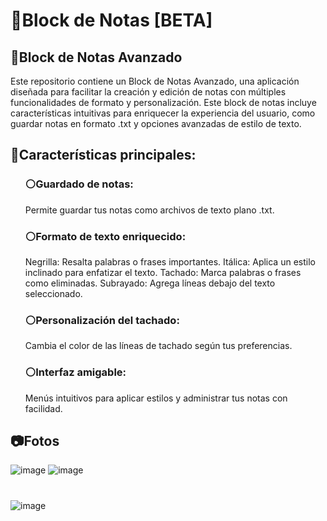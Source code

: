 <h1>📝Block de Notas [BETA]</h1>
<h2>📝Block de Notas Avanzado </h2>
Este repositorio contiene un Block de Notas Avanzado, una aplicación diseñada para facilitar la creación y edición de notas con múltiples funcionalidades de formato y personalización. Este block de notas incluye características intuitivas para enriquecer la experiencia del usuario, como guardar notas en formato .txt y opciones avanzadas de estilo de texto.

<h2>🚀Características principales:</h2>
<ol><h3>⚪Guardado de notas:</h3>

Permite guardar tus notas como archivos de texto plano .txt.</ol>
<ol><h3>⚪Formato de texto enriquecido:</h3>

Negrilla: Resalta palabras o frases importantes.
Itálica: Aplica un estilo inclinado para enfatizar el texto.
Tachado: Marca palabras o frases como eliminadas.
Subrayado: Agrega líneas debajo del texto seleccionado.</ol>
<ol><h3>⚪Personalización del tachado:</h3>

Cambia el color de las líneas de tachado según tus preferencias.</ol>
<ol><h3>⚪Interfaz amigable:</h3>

Menús intuitivos para aplicar estilos y administrar tus notas con facilidad.</ol>
<h2>📷Fotos</h2>

![image](https://github.com/user-attachments/assets/0656b471-df42-4e08-a33b-3c6cac94d2f9) ![image](https://github.com/user-attachments/assets/60b94e45-f56d-4984-b559-c82f05ea4092) <h1></h1> ![image](https://github.com/user-attachments/assets/70675bd7-97b6-49e7-83be-a599b5b3bee4)


